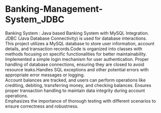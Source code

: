 # Banking-Management-System_JDBC
 Banking System : Java based Banking System with MySQL Integration. <br>
JDBC (Java Database Connectivity) is used for database interactions.<br>
This project utilizes a MySQL database to store user information, account details, and transaction records.Code is organized into classes with methods focusing on specific functionalities for better maintainability.<br>
Implemented a simple login mechanism for user authentication. Proper handling of database connections, ensuring they are closed to avoid resource leaks.Handles SQL exceptions and other potential errors with appropriate error messages or logging.<br>
Account balances are tracked, and users can perform operations like crediting, debiting, transferring money, and checking balances. Ensures proper transaction handling to maintain data integrity during account operations.<br>
Emphasizes the importance of thorough testing with different scenarios to ensure correctness and robustness.<br>

